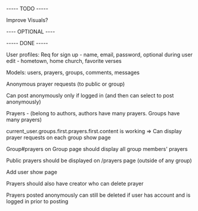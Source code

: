 



----- TODO -----

Improve Visuals?










---- OPTIONAL ----






----- DONE -----

User profiles: 
Req for sign up - name, email, password, optional during user edit - hometown, home church, favorite verses

Models: users, prayers, groups, comments, messages

Anonymous prayer requests (to public or group)

Can post anonymously only if logged in (and then can select to post anonymously)

Prayers - (belong to authors, authors have many prayers. Groups have many prayers)

current_user.groups.first.prayers.first.content is working => Can display prayer requests on each group show page

Group#prayers on Group page should display all group members' prayers

Public prayers should be displayed on /prayers page (outside of any group)

Add user show page

Prayers should also have creator who can delete prayer

Prayers posted anonymously can still be deleted if user has account and is logged in prior to posting

